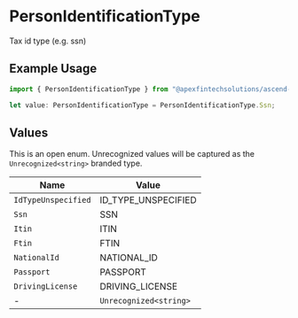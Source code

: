 # PersonIdentificationType

Tax id type (e.g. ssn)

## Example Usage

```typescript
import { PersonIdentificationType } from "@apexfintechsolutions/ascend-sdk/models/components";

let value: PersonIdentificationType = PersonIdentificationType.Ssn;
```

## Values

This is an open enum. Unrecognized values will be captured as the `Unrecognized<string>` branded type.

| Name                   | Value                  |
| ---------------------- | ---------------------- |
| `IdTypeUnspecified`    | ID_TYPE_UNSPECIFIED    |
| `Ssn`                  | SSN                    |
| `Itin`                 | ITIN                   |
| `Ftin`                 | FTIN                   |
| `NationalId`           | NATIONAL_ID            |
| `Passport`             | PASSPORT               |
| `DrivingLicense`       | DRIVING_LICENSE        |
| -                      | `Unrecognized<string>` |